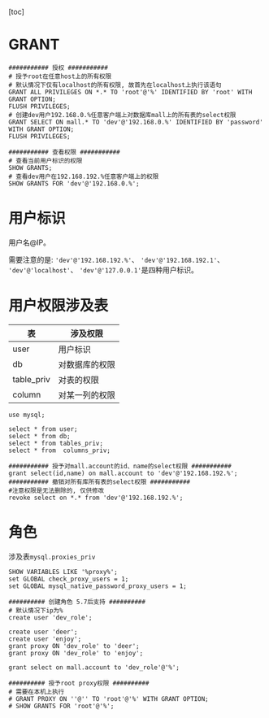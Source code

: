 [toc]

[^grant]: 允许
[^privileges]: 特权

# GRANT

``` shell
########### 授权 ###########
# 授予root在任意host上的所有权限
# 默认情况下仅有localhost的所有权限, 故首先在localhost上执行该语句
GRANT ALL PRIVILEGES ON *.* TO 'root'@'%' IDENTIFIED BY 'root' WITH GRANT OPTION;
FLUSH PRIVILEGES;
# 创建dev用户192.168.0.%任意客户端上对数据库mall上的所有表的select权限
GRANT SELECT ON mall.* TO 'dev'@'192.168.0.%' IDENTIFIED BY 'password' WITH GRANT OPTION;
FLUSH PRIVILEGES;

########### 查看权限 ###########
# 查看当前用户标识的权限
SHOW GRANTS;
# 查看dev用户在192.168.192.%任意客户端上的权限
SHOW GRANTS FOR 'dev'@'192.168.0.%';
```

# 用户标识

用户名@IP。

需要注意的是: `'dev'@'192.168.192.%'`、 `'dev'@'192.168.192.1'`、 `'dev'@'localhost'`、 `'dev'@'127.0.0.1'`是四种用户标识。

# 用户权限涉及表

| 表         | 涉及权限       |
| ---------- | -------------- |
| user       | 用户标识       |
| db         | 对数据库的权限 |
| table_priv | 对表的权限     |
| column     | 对某一列的权限 |

``` mysql 
use mysql;

select * from user;
select * from db;
select * from tables_priv;
select * from  columns_priv;

########### 授予对mall.account的id、name的select权限 ###########
grant select(id,name) on mall.account to 'dev'@'192.168.192.%';
########### 撤销对所有库所有表的select权限 ###########
#注意权限是无法删除的, 仅供修改
revoke select on *.* from 'dev'@'192.168.192.%';
```

# 角色

涉及表`mysql.proxies_priv`

``` mysql
SHOW VARIABLES LIKE '%proxy%';
set GLOBAL check_proxy_users = 1;
set GLOBAL mysql_native_password_proxy_users = 1;

########## 创建角色 5.7后支持 ##########
# 默认情况下ip为%
create user 'dev_role';

create user 'deer';
create user 'enjoy';
grant proxy ON 'dev_role' to 'deer';
grant proxy ON 'dev_role' to 'enjoy';

grant select on mall.account to 'dev_role'@'%';

########## 授予root proxy权限 ##########
# 需要在本机上执行
# GRANT PROXY ON ''@'' TO 'root'@'%' WITH GRANT OPTION;
# SHOW GRANTS FOR 'root'@'%';
```

